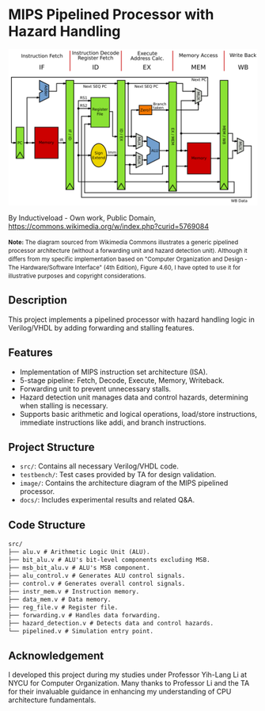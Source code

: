 # MIPS Pipelined Processor with Hazard Handling
![](./image/mips-pipelined-processor.svg)

By Inductiveload - Own work, Public Domain, https://commons.wikimedia.org/w/index.php?curid=5769084

<small>**Note:** The diagram sourced from Wikimedia Commons illustrates a generic pipelined processor architecture (without a forwarding unit and hazard detection unit). Although it differs from my specific implementation based on "Computer Organization and Design - The Hardware/Software Interface" (4th Edition), Figure 4.60, I have opted to use it for illustrative purposes and copyright considerations.</small>


## Description
This project implements a pipelined processor with hazard handling logic in Verilog/VHDL by adding forwarding and stalling features. 

## Features
- Implementation of MIPS instruction set architecture (ISA).
- 5-stage pipeline: Fetch, Decode, Execute, Memory, Writeback.
- Forwarding unit to prevent unnecessary stalls.
- Hazard detection unit manages data and control hazards, determining when stalling is necessary.
- Supports basic arithmetic and logical operations, load/store instructions, immediate instructions like addi, and branch instructions.

## Project Structure
- `src/`: Contains all necessary Verilog/VHDL code.
- `testbench/`: Test cases provided by TA for design validation.
- `image/`: Contains the architecture diagram of the MIPS pipelined processor.
- `docs/`: Includes experimental results and related Q&A.

## Code Structure

```
src/
├── alu.v # Arithmetic Logic Unit (ALU).
├── bit_alu.v # ALU's bit-level components excluding MSB.
├── msb_bit_alu.v # ALU's MSB component.
├── alu_control.v # Generates ALU control signals.
├── control.v # Generates overall control signals.
├── instr_mem.v # Instruction memory.
├── data_mem.v # Data memory.
├── reg_file.v # Register file.
├── forwarding.v # Handles data forwarding.
├── hazard_detection.v # Detects data and control hazards.
└── pipelined.v # Simulation entry point.
```

## Acknowledgement
I developed this project during my studies under Professor Yih-Lang Li at NYCU for Computer Organization. Many thanks to Professor Li and the TA for their invaluable guidance in enhancing my understanding of CPU architecture fundamentals.